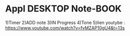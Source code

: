 # Appl DESKTOP Note-BOOK
 
 1)Timer
   2)ADD note 
   3)IN Progress 
   4)Tone 
   5)lien youtybe : https://www.youtube.com/watch?v=fvMZAP10gU4&t=13s
 
